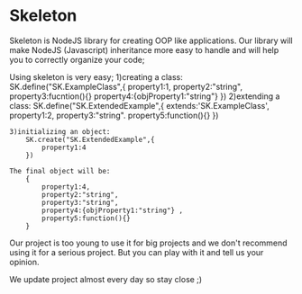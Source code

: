 Skeleton
========

Skeleton is NodeJS library for creating OOP like applications.
Our library will make NodeJS (Javascript) inheritance more easy to handle and will help you to correctly organize your code;


Using skeleton is very easy;
    1)creating a class:
        SK.define("SK.ExampleClass",{
            property1:1,
            property2:"string",
            property3:fucntion(){}
            property4:{objProperty1:"string"}
        })
    2)extending a class:
        SK.define("SK.ExtendedExample",{
            extends:'SK.ExampleClass',
            property1:2,
            property3:"string".
            property5:function(){}
        })

    3)initializing an object:
        SK.create("SK.ExtendedExample",{
            property1:4
        })

    The final object will be: 
        {
            property1:4,
            property2:"string",
            property3:"string",
            property4:{objProperty1:"string"} ,
            property5:function(){}
        }

Our project is too young to use it for big projects and we don't recommend using it for a serious project.
But you can play with it and tell us your opinion.

We update project almost every day so stay close ;)

